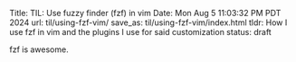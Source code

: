 Title: TIL: Use fuzzy finder (fzf) in vim
Date: Mon Aug  5 11:03:32 PM PDT 2024
url: til/using-fzf-vim/
save_as: til/using-fzf-vim/index.html
tldr: How I use fzf in vim and the plugins I use for said customization
status: draft

fzf is awesome.
